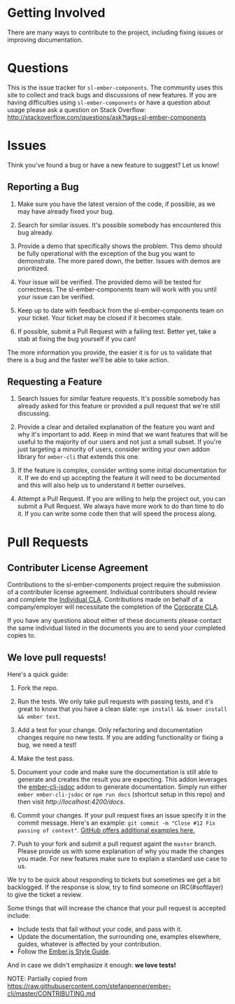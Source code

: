 # Getting Involved

There are many ways to contribute to the project, including fixing issues or improving documentation.

# Questions

This is the issue tracker for `sl-ember-components`. The community uses this site to collect and track bugs and
discussions of new features. If you are having difficulties using `sl-ember-components` or have a question about
usage please ask a question on Stack Overflow: http://stackoverflow.com/questions/ask?tags=sl-ember-components

# Issues

Think you've found a bug or have a new feature to suggest? Let us know!

## Reporting a Bug

1. Make sure you have the latest version of the code, if possible, as we may have already fixed your bug.

2. Search for similar issues. It's possible somebody has encountered this bug already.

3. Provide a demo that specifically shows the problem. This demo should be fully operational with the exception of
the bug you want to demonstrate. The more pared down, the better. Issues with demos are prioritized.

4. Your issue will be verified. The provided demo will be tested for correctness. The sl-ember-components team will
work with you until your issue can be verified.

5. Keep up to date with feedback from the sl-ember-components team on your ticket. Your ticket may be closed if it
becomes stale.

6. If possible, submit a Pull Request with a failing test. Better yet, take
a stab at fixing the bug yourself if you can!

The more information you provide, the easier it is for us to validate that
there is a bug and the faster we'll be able to take action.

## Requesting a Feature

1. Search Issues for similar feature requests. It's possible somebody has already asked
for this feature or provided a pull request that we're still discussing.

2. Provide a clear and detailed explanation of the feature you want and why it's important to add. Keep in mind that
we want features that will be useful to the majority of our users and not just a small subset. If you're just
targeting a minority of users, consider writing your own addon library for `ember-cli` that extends this one.

3. If the feature is complex, consider writing some initial documentation for it. If we do end up accepting the
feature it will need to be documented and this will also help us to understand it better ourselves.

4. Attempt a Pull Request. If you are willing to help the project out, you can submit a Pull Request. We always have
more work to do than time to do it. If you can write some code then that will speed the process along.

# Pull Requests

## Contributer License Agreement
Contributions to the sl-ember-components project require the submission of a contributer license agreement. Individual
contributers should review and complete the [Individual CLA](CLA-INDIVIDUAL.md). Contributions made on behalf of a
company/employer will necessitate the completion of the [Corporate CLA](CLA-CORPORATE.md).

If you have any questions about either of these documents please contact the same individual listed in the documents
you are to send your completed copies to.

## We love pull requests!
Here's a quick guide:

1. Fork the repo.

2. Run the tests. We only take pull requests with passing tests, and it's great to know that you have a clean slate:
`npm install && bower install && ember test`.

3. Add a test for your change. Only refactoring and documentation changes require no new tests. If you are adding
functionality or fixing a bug, we need a test!

4. Make the test pass.

5. Document your code and make sure the documentation is still able to generate and creates the result you are
expecting.  This addon leverages the [ember-cli-jsdoc](https://github.com/softlayer/ember-cli-jsdoc) addon to
generate documentation.  Simply run either `ember ember-cli-jsdoc` or `npm run docs` (shortcut setup in this repo)
and then visit *http://localhost:4200/docs*.

6. Commit your changes. If your pull request fixes an issue specify it in the commit message. Here's an example:
`git commit -m "Close #12 Fix passing of context"`.
[GitHub offers additional examples here.](https://help.github.com/articles/closing-issues-via-commit-messages/)

7. Push to your fork and submit a pull request againt the `master` branch. Please provide us with some explanation of why you made the changes you made. For new features make sure to explain a standard use case to us.

We try to be quick about responding to tickets but sometimes we get a bit backlogged.  If the response is slow, try
to find someone on IRC(#softlayer) to give the ticket a review.

Some things that will increase the chance that your pull request is accepted include:

* Include tests that fail without your code, and pass with it.
* Update the documentation, the surrounding one, examples elsewhere, guides, whatever is affected by your
contribution.
* Follow the [Ember.js Style Guide](https://github.com/softlayer/ember-style-guide).


And in case we didn't emphasize it enough: **we love tests!**

NOTE: Partially copied from https://raw.githubusercontent.com/stefanpenner/ember-cli/master/CONTRIBUTING.md
